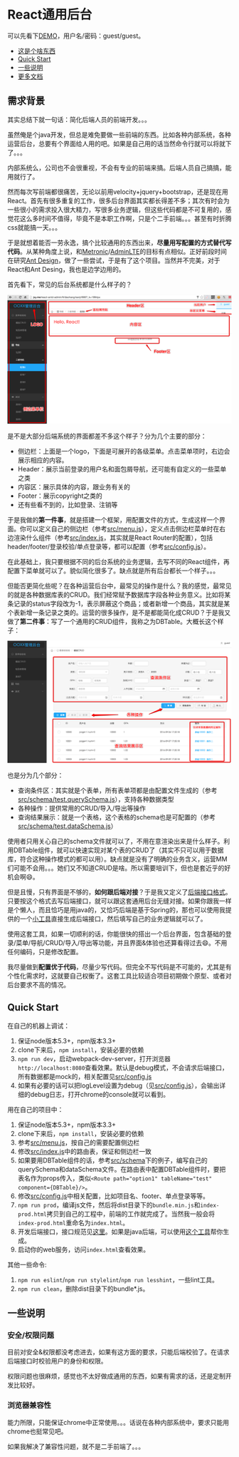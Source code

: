 # React通用后台

可以先看下[DEMO](http://jiangxy.github.io/react-antd-admin)，用户名/密码：guest/guest。
 
* [这是个啥东西](#需求背景)
* [Quick Start](#quick-start)
* [一些说明](#一些说明)
* [更多文档](docs/README.md)

## 需求背景

其实总结下就一句话：简化后端人员的前端开发。。。

虽然俺是个java开发，但总是难免要做一些前端的东西。比如各种内部系统，各种运营后台，总要有个界面给人用的吧。如果是自己用的话当然命令行就可以将就下了。。。

内部系统么，公司也不会很重视，不会有专业的前端来搞。后端人员自己搞搞，能用就行了。

然而每次写前端都很痛苦，无论以前用velocity+jquery+bootstrap，还是现在用React。首先有很多重复的工作，很多后台界面其实都长得差不多；其次有时会为一些很小的需求投入很大精力，写很多业务逻辑，但这些代码都是不可复用的，感觉花这么多时间不值得，毕竟不是本职工作啊，只是个二手前端。。。甚至有时折腾css就能搞一天。。。

于是就想着能否一劳永逸，搞个比较通用的东西出来，**尽量用写配置的方式替代写代码**。从某种角度上说，和[Metronic](http://keenthemes.com/preview/metronic/)/[AdminLTE](https://almsaeedstudio.com/preview)的目标有点相似。正好前段时间在研究[Ant Design](http://ant.design)，做了一些尝试，于是有了这个项目。当然并不完美，对于React和Ant Desing，我也是边学边用的。

首先看下，常见的后台系统都是什么样子的？

![](docs/overview.png)

是不是大部分后端系统的界面都差不多这个样子？分为几个主要的部分：

* 侧边栏：上面是一个logo，下面是可展开的各级菜单。点击菜单项时，右边会展示相应的内容。
* Header：展示当前登录的用户名和面包屑导航，还可能有自定义的一些菜单之类
* 内容区：展示具体的内容，跟业务有关的
* Footer：展示copyright之类的
* 还有些看不到的，比如登录、注销等

于是我做的**第一件事**，就是搭建一个框架，用配置文件的方式，生成这样一个界面。你可以定义自己的侧边栏（参考[src/menu.js](src/menu.js)），定义点击侧边栏菜单时在右边渲染什么组件（参考[src/index.js](src/index.js)，其实就是React Router的配置），包括header/footer/登录校验/单点登录等，都可以配置（参考[src/config.js](src/config.js)）。

在此基础上，我只要根据不同的后台系统的业务逻辑，去写不同的React组件，再配置下菜单就可以了。貌似简化很多了。缺点就是所有后台都长一个样子。。。

但能否更简化些呢？在各种运营后台中，最常见的操作是什么？我的感觉，最常见的就是各种数据库表的CRUD。我们经常赋予数据库字段各种业务意义。比如将某条记录的status字段改为-1，表示屏蔽这个商品；或者新增一个商品，其实就是某个表新增一条记录之类的。运营的很多操作，是不是都能简化成CRUD？于是我又做了**第二件事**：写了一个通用的CRUD组件，我称之为DBTable。大概长这个样子：

![](docs/DBTable.png)

也是分为几个部分：

* 查询条件区：其实就是个表单，所有表单项都是由配置文件生成的（参考[src/schema/test.querySchema.js](src/schema/test.querySchema.js)），支持各种数据类型
* 各种操作：提供常用的CRUD/导入/导出等操作
* 查询结果展示：就是一个表格，这个表格的schema也是可配置的（参考[src/schema/test.dataSchema.js](src/schema/test.dataSchema.js)）

使用者只用关心自己的schema文件就可以了，不用在意渲染出来是什么样子。利用DBTable组件，就可以快速实现对某个表的CRUD了（其实不只可以用于数据库，符合这种操作模式的都可以用）。缺点就是没有了明确的业务含义，运营MM们可能不会用。。。她们又不知道CRUD是啥。所以需要培训下，但也是套近乎的好机会啊😄。

但是且慢，只有界面是不够的，**如何跟后端对接**？于是我又定义了[后端接口格式](docs/Ajax.md)。只要按这个格式去写后端接口，就可以跟这套通用后台无缝对接。如果你跟我一样是个懒人，而且恰巧是用java的，又恰巧后端是基于Spring的，那也可以使用我提供的一个[小工具](https://github.com/jiangxy/react-java-goos)直接生成后端接口，然后填写自己的业务逻辑就可以了。

使用这套工具，如果一切顺利的话，你能很快的搭出一个后台界面，包含基础的登录/菜单/导航/CRUD/导入/导出等功能，并且界面&体验也还算看得过去😄。不用任何编码，只是修改配置。

我尽量做到**配置优于代码**，尽量少写代码。但完全不写代码是不可能的，尤其是有个性化需求时，这就要自己权衡了。这套工具比较适合项目初期做个原型、或者对后台要求不高的情况。

## Quick Start

在自己的机器上调试：

1. 保证node版本5.3+，npm版本3.3+
2. clone下来后，`npm install`，安装必要的依赖
3. `npm run dev`，启动webpack-dev-server，打开浏览器`http://localhost:8080`查看效果。默认是debug模式，不会请求后端接口，所有数据都是mock的，相关配置见[src/config.js](src/config.js)
4. 如果有必要的话可以把logLevel设置为debug（见[src/config.js](src/config.js)），会输出详细的debug日志，打开chrome的console就可以看到。

用在自己的项目中：

1. 保证node版本5.3+，npm版本3.3+
2. clone下来后，`npm install`，安装必要的依赖
3. 参考[src/menu.js](src/menu.js)，按自己的需要配置侧边栏
4. 修改[src/index.js](src/index.js)中的路由表，保证和侧边栏一致
5. 如果要用DBTable组件的话，参考[src/schema](src/schema)下的例子，编写自己的querySchema和dataSchema文件。在路由表中配置DBTable组件时，要把表名作为props传入，类似`<Route path="option1" tableName="test" component={DBTable}/>`。
6. 修改[src/config.js](src/config.js)中相关配置，比如项目名、footer、单点登录等等。
7. `npm run prod`，编译js文件，然后将dist目录下的`bundle.min.js`和`index-prod.html`拷贝到自己的工程中，前端的工作就完成了。当然我一般会将`index-prod.html`重命名为`index.html`。
8. 开发后端接口，接口规范见[这里](docs/Ajax.md)。如果是java后端，可以使用[这个工具](https://github.com/jiangxy/react-java-goos)帮你生成。
9. 启动你的web服务，访问`index.html`查看效果。

其他一些命令:

1. `npm run eslint`/`npm run stylelint`/`npm run lesshint`，一些lint工具。
2. `npm run clean`，删除dist目录下的bundle*.js。

## 一些说明

### 安全/权限问题

目前对安全&权限都没考虑进去，如果有这方面的要求，只能后端校验了。在请求后端接口时校验用户的身份和权限。

权限问题也很麻烦，感觉也不太好做成通用的东西，如果有需求的话，还是定制开发比较好。
 
### 浏览器兼容性

能力所限，只能保证chrome中正常使用。。。话说在各种内部系统中，要求只能用chrome也挺常见吧。

如果我解决了兼容性问题，就不是二手前端了。。。
